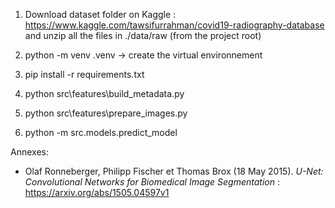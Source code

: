 1) Download dataset folder on Kaggle : https://www.kaggle.com/tawsifurrahman/covid19-radiography-database
and unzip all the files in ./data/raw (from the project root)

2) python -m venv .venv -> create the virtual environnement

3) pip install -r requirements.txt

4) python src\features\build_metadata.py

5) python src\features\prepare_images.py

6) python -m src.models.predict_model


Annexes:
- Olaf Ronneberger, Philipp Fischer et Thomas Brox (18 May 2015). *U-Net: Convolutional Networks for Biomedical Image Segmentation* : https://arxiv.org/abs/1505.04597v1
